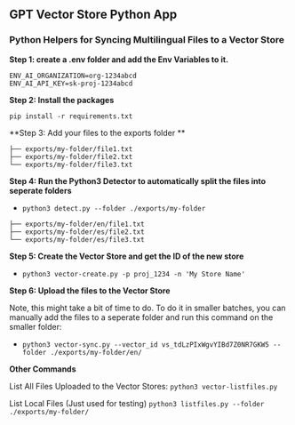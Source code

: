 ## GPT Vector Store Python App
### Python Helpers for Syncing Multilingual Files to a Vector Store

**Step 1: create a .env folder and add the Env Variables to it.**

```
ENV_AI_ORGANIZATION=org-1234abcd
ENV_AI_API_KEY=sk-proj-1234abcd
```

**Step 2: Install the packages**

`pip install -r requirements.txt`

**Step 3: Add your files to the exports folder **

```
├── exports/my-folder/file1.txt
├── exports/my-folder/file2.txt
└── exports/my-folder/file3.txt
```

**Step 4: Run the Python3 Detector to automatically split the files into seperate folders**

- `python3 detect.py --folder ./exports/my-folder`

```
├── exports/my-folder/en/file1.txt
├── exports/my-folder/es/file2.txt
└── exports/my-folder/es/file3.txt
```

**Step 5: Create the Vector Store and get the ID of the new store**

- `python3 vector-create.py -p proj_1234 -n 'My Store Name'`

**Step 6: Upload the files to the Vector Store**

Note, this might take a bit of time to do. To do it in smaller batches, you can manually
add the files to a seperate folder and run this command on the smaller folder:

- `python3 vector-sync.py --vector_id vs_tdLzPIxWgvYIBd7Z0NR7GKW5 --folder ./exports/my-folder/en/`

**Other Commands**

List All Files Uploaded to the Vector Stores:
`python3 vector-listfiles.py`

List Local Files (Just used for testing)
`python3 listfiles.py --folder ./exports/my-folder/`

